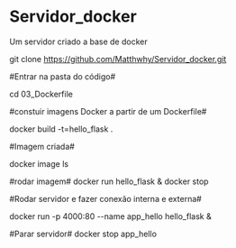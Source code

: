 # Servidor_docker
Um servidor criado a base de docker


git clone https://github.com/Matthwhy/Servidor_docker.git

#Entrar na pasta do código#

cd 03_Dockerfile

#constuir imagens Docker a partir de um Dockerfile#

docker build -t=hello_flask .

#Imagem criada#

docker image ls

#rodar imagem#
docker run hello_flask &
docker stop

#Rodar servidor e fazer conexão interna e externa#

docker run -p 4000:80 --name app_hello hello_flask &

#Parar servidor#
docker stop app_hello
